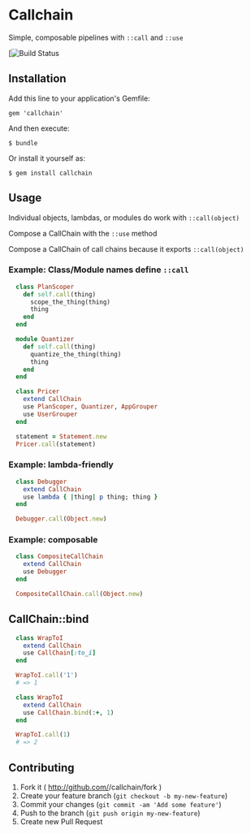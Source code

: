 # Callchain

Simple, composable pipelines with `::call` and `::use`

[![Build Status](https://travis-ci.org/csquared/callchain.svg?branch=master)

## Installation

Add this line to your application's Gemfile:

    gem 'callchain'

And then execute:

    $ bundle

Or install it yourself as:

    $ gem install callchain

## Usage

Individual objects, lambdas, or modules do work with `::call(object)`

Compose a CallChain with the `::use` method

Compose a CallChain of call chains because it exports `::call(object)`

### Example: Class/Module names define `::call`

```ruby
  class PlanScoper
    def self.call(thing)
      scope_the_thing(thing)
      thing
    end
  end

  module Quantizer
    def self.call(thing)
      quantize_the_thing(thing)
      thing
    end
  end

  class Pricer
    extend CallChain
    use PlanScoper, Quantizer, AppGrouper
    use UserGrouper
  end

  statement = Statement.new
  Pricer.call(statement)
```

### Example: lambda-friendly

```ruby
  class Debugger
    extend CallChain
    use lambda { |thing| p thing; thing }
  end

  Debugger.call(Object.new)
```

### Example: composable
```ruby
  class CompositeCallChain
    extend CallChain
    use Debugger
  end

  CompositeCallChain.call(Object.new)
```

## CallChain::bind

```ruby
  class WrapToI
    extend CallChain
    use CallChain[:to_i]
  end

  WrapToI.call('1')
  # => 1
```

```ruby
  class WrapToI
    extend CallChain
    use CallChain.bind(:+, 1)
  end

  WrapToI.call(1)
  # => 2
```

## Contributing

1. Fork it ( http://github.com/<my-github-username>/callchain/fork )
2. Create your feature branch (`git checkout -b my-new-feature`)
3. Commit your changes (`git commit -am 'Add some feature'`)
4. Push to the branch (`git push origin my-new-feature`)
5. Create new Pull Request
